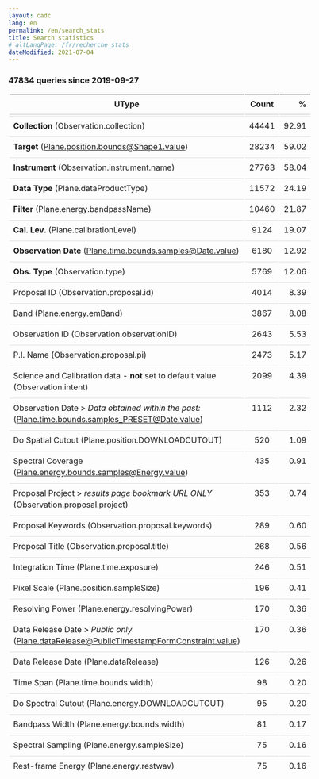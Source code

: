 ```yaml
---
layout: cadc
lang: en
permalink: /en/search_stats
title: Search statistics
# altLangPage: /fr/recherche_stats
dateModified: 2021-07-04
---
```


<style>
  table {
    width: 100%;
    max-width: 100%;
    margin-bottom: 23px;
    background-color: transparent;
    border-collapse: collapse;
    border-spacing: 0;
    -webkit-box-sizing: border-box;
    box-sizing: border-box;
    display: table;
    border-collapse: separate;
    -webkit-border-horizontal-spacing: 2px;
    -webkit-border-vertical-spacing: 2px;
    border-top-color: gray;
  }

  table > tbody > tr > td {
    padding: 8px;
    line-height: 1.4375;
    vertical-align: top;
    border-top: 1px solid #ddd;
  }

  table > thead > tr > th {
    vertical-align: bottom;
    border-bottom: 2px solid #ddd;
    padding: 8px;
    line-height: 1.4375;
  }
</style>

### 47834 queries since 2019-09-27

|                         UType                            | Count     | %         |
| -------------------------------------------------------- | :--------:| ---------:|
| **Collection** (Observation.collection)                  | 44441     |   92.91   |
| **Target** (Plane.position.bounds@Shape1.value)          | 28234     |   59.02   |
| **Instrument** (Observation.instrument.name)             | 27763     |   58.04   |
| **Data Type** (Plane.dataProductType)                                    | 11572     |   24.19   |
| **Filter** (Plane.energy.bandpassName)                                | 10460     |   21.87   |
| **Cal. Lev.** (Plane.calibrationLevel)                                   |  9124     |   19.07   |
| **Observation Date** (Plane.time.bounds.samples@Date.value)                     |  6180     |   12.92   |
| **Obs. Type** (Observation.type)                                         |  5769     |   12.06   |
| Proposal ID (Observation.proposal.id)                                  |  4014     |    8.39   |
| Band (Plane.energy.emBand)                                      |  3867     |    8.08   |
| Observation ID (Observation.observationID)                                |  2643     |    5.53   |
| P.I. Name (Observation.proposal.pi)                                  |  2473     |    5.17   |
| Science and Calibration data - **not** set to default value (Observation.intent)                                       |  2099     |    4.39   |
| Observation Date > _Data obtained within the past:_ (Plane.time.bounds.samples_PRESET@Date.value)              |  1112     |    2.32   |
| Do Spatial Cutout (Plane.position.DOWNLOADCUTOUT)                            |   520     |    1.09   |
| Spectral Coverage (Plane.energy.bounds.samples@Energy.value)                 |   435     |    0.91   |
| Proposal Project > _results page bookmark URL ONLY_ (Observation.proposal.project)                             |   353     |    0.74   |
| Proposal Keywords (Observation.proposal.keywords)                            |   289     |    0.60   |
| Proposal Title (Observation.proposal.title)                               |   268     |    0.56   |
| Integration Time (Plane.time.exposure)                                      |   246     |    0.51   |
| Pixel Scale (Plane.position.sampleSize)                                |   196     |    0.41   |
| Resolving Power (Plane.energy.resolvingPower)                              |   170     |    0.36   |
| Data Release Date > _Public only_ (Plane.dataRelease@PublicTimestampFormConstraint.value)    |   170     |    0.36   |
| Data Release Date (Plane.dataRelease)                                        |   126     |    0.26   |
| Time Span (Plane.time.bounds.width)                                  |    98     |    0.20   |
| Do Spectral Cutout (Plane.energy.DOWNLOADCUTOUT)                              |    95     |    0.20   |
| Bandpass Width (Plane.energy.bounds.width)                                |    81     |    0.17   |
| Spectral Sampling (Plane.energy.sampleSize)                                  |    75     |    0.16   |
| Rest-frame Energy (Plane.energy.restwav)                                     |    75     |    0.16   |
